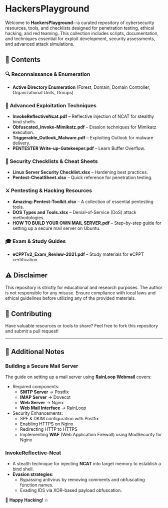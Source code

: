 # **HackersPlayground**

Welcome to **HackersPlayground**—a curated repository of cybersecurity resources, tools, and checklists designed for penetration testing, ethical hacking, and red teaming. This collection includes scripts, documentation, and techniques essential for exploit development, security assessments, and advanced attack simulations.

## 📌 **Contents**

### 🔍 **Reconnaissance & Enumeration**
- **Active Directory Enumeration** (Forest, Domain, Domain Controller, Organizational Units, Groups)

### 🎯 **Advanced Exploitation Techniques**
- **InvokeReflectiveNcat.pdf** – Reflective injection of NCAT for stealthy bind shells.
- **Obfuscated_Invoke-Mimikatz.pdf** – Evasion techniques for Mimikatz execution.
- **Triggerable_Outlook_Malware.pdf** – Exploiting Outlook for malware delivery.
- **PENTESTER Write-up-Gatekeeper.pdf** – Learn Buffer Overflow.

### 🔐 **Security Checklists & Cheat Sheets**
- **Linux Server Security Checklist.xlsx** – Hardening best practices.
- **Pentest-CheatSheet.xlsx** – Quick reference for penetration testing.

### ⚔️ **Pentesting & Hacking Resources**
- **Amazing-Pentest-Toolkit.xlsx** – A collection of essential pentesting tools.
- **DOS Types and Tools.xlsx** – Denial-of-Service (DoS) attack methodologies.
- **HOW TO BUILD YOUR OWN MAIL SERVER.pdf** – Step-by-step guide for setting up a secure mail server on Ubuntu.

### 🎓 **Exam & Study Guides**
- **eCPPTv2_Exam_Review-2021.pdf** – Study materials for eCPPT certification.

## ⚠️ **Disclaimer**
This repository is strictly for educational and research purposes. The author is not responsible for any misuse. Ensure compliance with local laws and ethical guidelines before utilizing any of the provided materials.

## 📢 **Contributing**
Have valuable resources or tools to share? Feel free to fork this repository and submit a pull request!

---

## 📝 **Additional Notes**

### **Building a Secure Mail Server**
The guide on setting up a mail server using **RainLoop Webmail** covers:
- Required components:
  - **SMTP Server** → Postfix
  - **IMAP Server** → Dovecot
  - **Web Server** → Nginx
  - **Web Mail Interface** → RainLoop
- Security Enhancements:
  - SPF & DKIM configuration with Postfix
  - Enabling HTTPS on Nginx
  - Redirecting HTTP to HTTPS
  - Implementing **WAF** (Web Application Firewall) using ModSecurity for Nginx

### **InvokeReflective-Ncat**
- A stealth technique for injecting **NCAT** into target memory to establish a bind shell.
- **Evasion strategies**:
  - Bypassing antivirus by removing comments and obfuscating function names.
  - Evading IDS via XOR-based payload obfuscation.

🚀 **Happy Hacking!** 🔥
